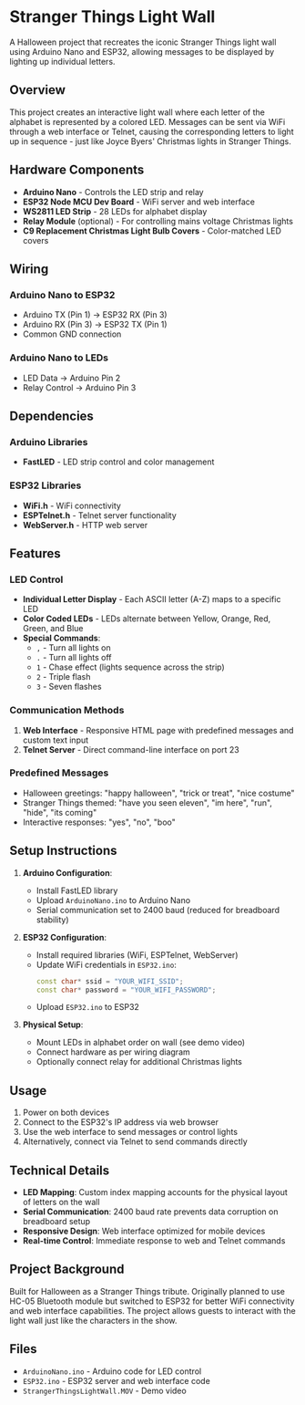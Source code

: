 # Stranger Things Light Wall

A Halloween project that recreates the iconic Stranger Things light wall using Arduino Nano and ESP32, allowing messages to be displayed by lighting up individual letters.

## Overview

This project creates an interactive light wall where each letter of the alphabet is represented by a colored LED. Messages can be sent via WiFi through a web interface or Telnet, causing the corresponding letters to light up in sequence - just like Joyce Byers' Christmas lights in Stranger Things.

## Hardware Components

- **Arduino Nano** - Controls the LED strip and relay
- **ESP32 Node MCU Dev Board** - WiFi server and web interface
- **WS2811 LED Strip** - 28 LEDs for alphabet display
- **Relay Module** (optional) - For controlling mains voltage Christmas lights
- **C9 Replacement Christmas Light Bulb Covers** - Color-matched LED covers

## Wiring

### Arduino Nano to ESP32
- Arduino TX (Pin 1) → ESP32 RX (Pin 3)
- Arduino RX (Pin 3) → ESP32 TX (Pin 1)
- Common GND connection

### Arduino Nano to LEDs
- LED Data → Arduino Pin 2
- Relay Control → Arduino Pin 3

## Dependencies

### Arduino Libraries
- **FastLED** - LED strip control and color management

### ESP32 Libraries
- **WiFi.h** - WiFi connectivity
- **ESPTelnet.h** - Telnet server functionality
- **WebServer.h** - HTTP web server

## Features

### LED Control
- **Individual Letter Display** - Each ASCII letter (A-Z) maps to a specific LED
- **Color Coded LEDs** - LEDs alternate between Yellow, Orange, Red, Green, and Blue
- **Special Commands**:
  - `,` - Turn all lights on
  - `.` - Turn all lights off
  - `1` - Chase effect (lights sequence across the strip)
  - `2` - Triple flash
  - `3` - Seven flashes

### Communication Methods
1. **Web Interface** - Responsive HTML page with predefined messages and custom text input
2. **Telnet Server** - Direct command-line interface on port 23

### Predefined Messages
- Halloween greetings: "happy halloween", "trick or treat", "nice costume"
- Stranger Things themed: "have you seen eleven", "im here", "run", "hide", "its coming"
- Interactive responses: "yes", "no", "boo"

## Setup Instructions

1. **Arduino Configuration**:
   - Install FastLED library
   - Upload `ArduinoNano.ino` to Arduino Nano
   - Serial communication set to 2400 baud (reduced for breadboard stability)

2. **ESP32 Configuration**:
   - Install required libraries (WiFi, ESPTelnet, WebServer)
   - Update WiFi credentials in `ESP32.ino`:
     ```cpp
     const char* ssid = "YOUR_WIFI_SSID";
     const char* password = "YOUR_WIFI_PASSWORD";
     ```
   - Upload `ESP32.ino` to ESP32

3. **Physical Setup**:
   - Mount LEDs in alphabet order on wall (see demo video)
   - Connect hardware as per wiring diagram
   - Optionally connect relay for additional Christmas lights

## Usage

1. Power on both devices
2. Connect to the ESP32's IP address via web browser
3. Use the web interface to send messages or control lights
4. Alternatively, connect via Telnet to send commands directly

## Technical Details

- **LED Mapping**: Custom index mapping accounts for the physical layout of letters on the wall
- **Serial Communication**: 2400 baud rate prevents data corruption on breadboard setup  
- **Responsive Design**: Web interface optimized for mobile devices
- **Real-time Control**: Immediate response to web and Telnet commands

## Project Background

Built for Halloween as a Stranger Things tribute. Originally planned to use HC-05 Bluetooth module but switched to ESP32 for better WiFi connectivity and web interface capabilities. The project allows guests to interact with the light wall just like the characters in the show.

## Files

- `ArduinoNano.ino` - Arduino code for LED control
- `ESP32.ino` - ESP32 server and web interface code
- `StrangerThingsLightWall.MOV` - Demo video


